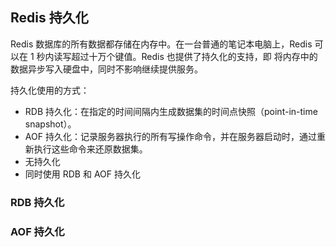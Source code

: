 ## Redis 持久化

Redis 数据库的所有数据都存储在内存中。在一台普通的笔记本电脑上，Redis 可以在 1 秒内读写超过十万个键值。Redis 也提供了持久化的支持，即
将内存中的数据异步写入硬盘中，同时不影响继续提供服务。

持久化使用的方式：

* RDB 持久化：在指定的时间间隔内生成数据集的时间点快照（point-in-time snapshot）。
* AOF 持久化：记录服务器执行的所有写操作命令，并在服务器启动时，通过重新执行这些命令来还原数据集。
* 无持久化
* 同时使用 RDB 和 AOF 持久化

### RDB 持久化

### AOF 持久化
